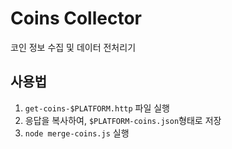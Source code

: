 # Coins Collector
코인 정보 수집 및 데이터 전처리기

## 사용법
1. `get-coins-$PLATFORM.http` 파일 실행
2. 응답을 복사하여, `$PLATFORM-coins.json`형태로 저장
3. `node merge-coins.js` 실행
